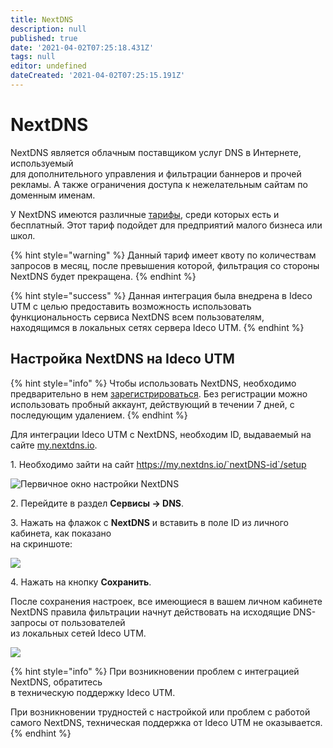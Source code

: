 ```yaml
---
title: NextDNS
description: null
published: true
date: '2021-04-02T07:25:18.431Z'
tags: null
editor: undefined
dateCreated: '2021-04-02T07:25:15.191Z'
---
```


# NextDNS

NextDNS является облачным поставщиком услуг DNS в Интернете, используемый \
для дополнительного управления и фильтрации баннеров и прочей рекламы. А также ограничения доступа к нежелательным сайтам по доменным именам.

У NextDNS имеются различные [тарифы](https://nextdns.io/pricing), среди которых есть и бесплатный. Этот тариф подойдет для предприятий малого бизнеса или школ.

{% hint style="warning" %}
Данный тариф имеет квоту по количествам запросов в месяц, после превышения которой, фильтрация со стороны NextDNS будет прекращена.
{% endhint %}

{% hint style="success" %}
Данная интеграция была внедрена в Ideco UTM с целью предоставить возможность использовать функциональность сервиса NextDNS всем пользователям, находящимся в локальных сетях сервера Ideco UTM.
{% endhint %}

## Настройка NextDNS на Ideco UTM

{% hint style="info" %}
Чтобы использовать NextDNS, необходимо предварительно в нем [зарегистрироваться](https://my.nextdns.io). Без регистрации можно использовать пробный аккаунт,  действующий в течении 7 дней, с последующим удалением.
{% endhint %}

Для интеграции Ideco UTM с NextDNS, необходим ID, выдаваемый на сайте [my.nextdns.io](https://my.nextdns.io/start).

1\. Необходимо зайти на сайт https://my.nextdns.io/`nextDNS-id`/setup

![Первичное окно настройки NextDNS](../../.gitbook/assets/nextdns\_first\_configuration.png)

2\. Перейдите в раздел **Сервисы -> DNS**.

3\. Нажать на флажок с **NextDNS** и вставить в поле ID из личного кабинета, как показано\
на скриншоте:

![](../../.gitbook/assets/nextdns\_paste\_id\_in\_dns.png)

4\. Нажать на кнопку **Сохранить**.

После сохранения настроек, все имеющиеся в вашем личном кабинете NextDNS правила фильтрации начнут действовать на исходящие DNS-запросы от пользователей\
из локальных сетей Ideco UTM.

![](../../.gitbook/assets/nextdns\_configured.png)

{% hint style="info" %}
При возникновении проблем с интеграцией NextDNS, обратитесь\
в техническую поддержку Ideco UTM.

При возникновении трудностей с настройкой или проблем с работой\
самого NextDNS, техническая поддержка от Ideco UTM не оказывается.
{% endhint %}
